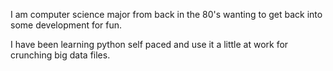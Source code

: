 I am computer science major from back in the 80's wanting to get back into some development for fun. 

I have been learning python self paced and use it a little at work for crunching big data files.
